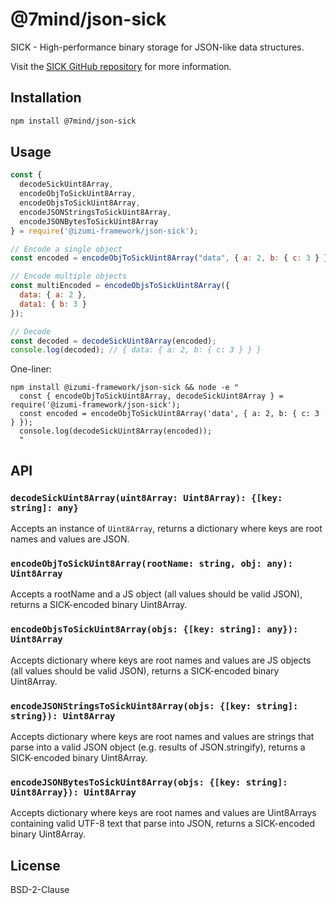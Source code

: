 # @7mind/json-sick

SICK - High-performance binary storage for JSON-like data structures.

Visit the [SICK GitHub repository](https://github.com/7mind/sick) for more information.

## Installation

```bash
npm install @7mind/json-sick
```

## Usage

```javascript
const {
  decodeSickUint8Array,
  encodeObjToSickUint8Array,
  encodeObjsToSickUint8Array,
  encodeJSONStringsToSickUint8Array,
  encodeJSONBytesToSickUint8Array
} = require('@izumi-framework/json-sick');

// Encode a single object
const encoded = encodeObjToSickUint8Array("data", { a: 2, b: { c: 3 } });

// Encode multiple objects
const multiEncoded = encodeObjsToSickUint8Array({
  data: { a: 2 },
  data1: { b: 3 }
});

// Decode
const decoded = decodeSickUint8Array(encoded);
console.log(decoded); // { data: { a: 2, b: { c: 3 } } }
```

One-liner:

```
npm install @izumi-framework/json-sick && node -e "
  const { encodeObjToSickUint8Array, decodeSickUint8Array } = require('@izumi-framework/json-sick');
  const encoded = encodeObjToSickUint8Array('data', { a: 2, b: { c: 3 } });
  console.log(decodeSickUint8Array(encoded));
  "
```

## API

### `decodeSickUint8Array(uint8Array: Uint8Array): {[key: string]: any}`

Accepts an instance of `Uint8Array`, returns a dictionary where keys are root names and values are JSON.

### `encodeObjToSickUint8Array(rootName: string, obj: any): Uint8Array`

Accepts a rootName and a JS object (all values should be valid JSON), returns a SICK-encoded binary Uint8Array.

### `encodeObjsToSickUint8Array(objs: {[key: string]: any}): Uint8Array`

Accepts dictionary where keys are root names and values are JS objects (all values should be valid JSON), returns a SICK-encoded binary Uint8Array.

### `encodeJSONStringsToSickUint8Array(objs: {[key: string]: string}): Uint8Array`

Accepts dictionary where keys are root names and values are strings that parse into a valid JSON object (e.g. results of JSON.stringify), returns a SICK-encoded binary Uint8Array.

### `encodeJSONBytesToSickUint8Array(objs: {[key: string]: Uint8Array}): Uint8Array`

Accepts dictionary where keys are root names and values are Uint8Arrays containing valid UTF-8 text that parse into JSON, returns a SICK-encoded binary Uint8Array.

## License

BSD-2-Clause

